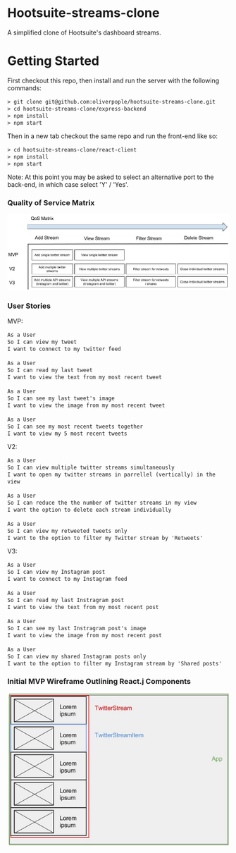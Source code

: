 # Hootsuite-streams-clone

A simplified clone of Hootsuite's dashboard streams.

# Getting Started

First checkout this repo, then install and run the server with the following commands:
```
> git clone git@github.com:oliverpople/hootsuite-streams-clone.git
> cd hootsuite-streams-clone/express-backend
> npm install
> npm start
```

Then in a new tab checkout the same repo and run the front-end like so:
```
> cd hootsuite-streams-clone/react-client
> npm install
> npm start
```

Note: At this point you may be asked to select an alternative port to the back-end, in which case select 'Y' / 'Yes'.

### Quality of Service Matrix

![QoS Matrix](hootsuite_QoS.jpg)

### User Stories

MVP:
```
As a User
So I can view my tweet
I want to connect to my twitter feed

As a User
So I can read my last tweet 
I want to view the text from my most recent tweet

As a User
So I can see my last tweet's image
I want to view the image from my most recent tweet

As a User
So I can see my most recent tweets together
I want to view my 5 most recent tweets
```

V2:

```
As a User
So I can view multiple twitter streams simultaneously 
I want to open my twitter streams in parrellel (vertically) in the view

As a User
So I can reduce the the number of twitter streams in my view
I want the option to delete each stream individually

As a User
So I can view my retweeted tweets only
I want to the option to filter my Twitter stream by 'Retweets'  
```

V3:

```
As a User
So I can view my Instagram post 
I want to connect to my Instagram feed 

As a User
So I can read my last Instragram post
I want to view the text from my most recent post

As a User
So I can see my last Instragram post's image
I want to view the image from my most recent post

As a User
So I can view my shared Instagram posts only
I want to the option to filter my Instagram stream by 'Shared posts'  
```

### Initial MVP Wireframe Outlining React.j Components
![MVP wireframe](Hootesuite_react.jpg)
